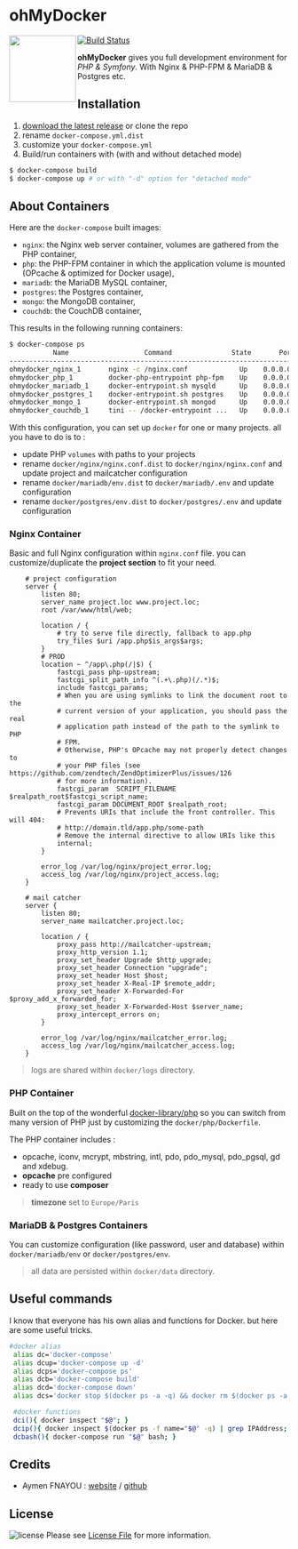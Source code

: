 ohMyDocker
============

<img src="http://data.aymen-fnayou.com/oh-my-docker_logo.png" width="120px" align="left"/>

[![Build Status](https://travis-ci.org/fnayou/oh-my-docker.svg?branch=master)](https://travis-ci.org/fnayou/oh-my-docker)

**ohMyDocker** gives you full development environment for *PHP & Symfony*. With Nginx & PHP-FPM & MariaDB & Postgres etc.

## Installation

1. [download the latest release][link-release] or clone the repo
2. rename `docker-compose.yml.dist`
3. customize your `docker-compose.yml`
4. Build/run containers with (with and without detached mode)

```bash
$ docker-compose build
$ docker-compose up # or with "-d" option for "detached mode"
```

## About Containers

Here are the `docker-compose` built images:

* `nginx`: the Nginx web server container, volumes are gathered from the PHP container,
* `php`: the PHP-FPM container in which the application volume is mounted (OPcache & optimized for Docker usage),
* `mariadb`: the MariaDB MySQL container,
* `postgres`: the Postgres container,
* `mongo`: the MongoDB container,
* `couchdb`: the CouchDB container,

This results in the following running containers:

```bash
$ docker-compose ps
           Name                   Command               State       Ports
----------------------------------------------------------------------------------------
ohmydocker_nginx_1       nginx -c /nginx.conf             Up    0.0.0.0:8080->80/tcp
ohmydocker_php_1         docker-php-entrypoint php-fpm    Up    0.0.0.0:9000->9000/tcp
ohmydocker_mariadb_1     docker-entrypoint.sh mysqld      Up    0.0.0.0:3306->3306/tcp
ohmydocker_postgres_1    docker-entrypoint.sh postgres    Up    0.0.0.0:5432->5432/tcp
ohmydocker_mongo_1       docker-entrypoint.sh mongod      Up    0.0.0.0:27017->27017/tcp
ohmydocker_couchdb_1     tini -- /docker-entrypoint ...   Up    0.0.0.0:5984->5984/tcp
```

With this configuration, you can set up `docker` for one or many projects. all you have to do is to :

* update PHP `volumes` with paths to your projects
* rename `docker/nginx/nginx.conf.dist` to `docker/nginx/nginx.conf` and update project and mailcatcher configuration
* rename `docker/mariadb/env.dist` to `docker/mariadb/.env` and update configuration
* rename `docker/postgres/env.dist` to `docker/postgres/.env` and update configuration

### Nginx Container

Basic and full Nginx configuration within `nginx.conf` file. you can customize/duplicate the **project section** to fit your need.

```nginx
    # project configuration
    server {
        listen 80;
        server_name project.loc www.project.loc;
        root /var/www/html/web;

        location / {
            # try to serve file directly, fallback to app.php
            try_files $uri /app.php$is_args$args;
        }
        # PROD
        location ~ ^/app\.php(/|$) {
            fastcgi_pass php-upstream;
            fastcgi_split_path_info ^(.+\.php)(/.*)$;
            include fastcgi_params;
            # When you are using symlinks to link the document root to the
            # current version of your application, you should pass the real
            # application path instead of the path to the symlink to PHP
            # FPM.
            # Otherwise, PHP's OPcache may not properly detect changes to
            # your PHP files (see https://github.com/zendtech/ZendOptimizerPlus/issues/126
            # for more information).
            fastcgi_param  SCRIPT_FILENAME  $realpath_root$fastcgi_script_name;
            fastcgi_param DOCUMENT_ROOT $realpath_root;
            # Prevents URIs that include the front controller. This will 404:
            # http://domain.tld/app.php/some-path
            # Remove the internal directive to allow URIs like this
            internal;
        }

        error_log /var/log/nginx/project_error.log;
        access_log /var/log/nginx/project_access.log;
    }

    # mail catcher
    server {
        listen 80;
        server_name mailcatcher.project.loc;

        location / {
            proxy_pass http://mailcatcher-upstream;
            proxy_http_version 1.1;
            proxy_set_header Upgrade $http_upgrade;
            proxy_set_header Connection "upgrade";
            proxy_set_header Host $host;
            proxy_set_header X-Real-IP $remote_addr;
            proxy_set_header X-Forwarded-For $proxy_add_x_forwarded_for;
            proxy_set_header X-Forwarded-Host $server_name;
            proxy_intercept_errors on;
        }

        error_log /var/log/nginx/mailcatcher_error.log;
        access_log /var/log/nginx/mailcatcher_access.log;
    }
```

> logs are shared within `docker/logs` directory.

### PHP Container

Built on the top of the wonderful [docker-library/php](https://github.com/docker-library/php/tree/4677ca134fe48d20c820a19becb99198824d78e3) so you can switch from many version of PHP just by customizing the `docker/php/Dockerfile`.

The PHP container includes :

* opcache, iconv, mcrypt, mbstring, intl, pdo, pdo_mysql, pdo_pgsql, gd and xdebug.
* **opcache** pre configured
* ready to use **composer**

> **timezone** set to `Europe/Paris`

### MariaDB & Postgres Containers

You can customize configuration (like password, user and database) within `docker/mariadb/env` or `docker/postgres/env`.

> all data are persisted within `docker/data` directory.

## Useful commands

I know that everyone has his own alias and functions for Docker. but here are some useful tricks.

```bash
#docker alias
 alias dc='docker-compose'
 alias dcup='docker-compose up -d'
 alias dcps='docker-compose ps'
 alias dcb='docker-compose build'
 alias dcd='docker-compose down'
 alias dcs='docker stop $(docker ps -a -q) && docker rm $(docker ps -a -q)'

 #docker functions
 dci(){ docker inspect "$@"; }
 dcip(){ docker inspect $(docker ps -f name="$@" -q) | grep IPAddress; }
 dcbash(){ docker-compose run "$@" bash; }
```

## Credits

- Aymen FNAYOU : [website][link-author] / [github][link-github]

## License

![license](https://img.shields.io/badge/license-MIT-lightgrey.svg) Please see [License File](LICENSE) for more information.

[link-author]: https://aymen-fnayou.com
[link-github]: https://github.com/fnayou
[link-release]: https://github.com/fnayou/oh-my-docker/releases
